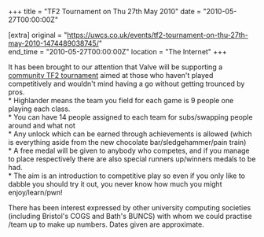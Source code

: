 +++
title = "TF2 Tournament on Thu 27th May 2010"
date = "2010-05-27T00:00:00Z"

[extra]
original = "https://uwcs.co.uk/events/tf2-tournament-on-thu-27th-may-2010-1474489038745/"    
end_time = "2010-05-27T00:00:00Z"
location = "The Internet"
+++

It has been brought to our attention that Valve will be supporting a [community TF2 tournament](http://etf2l.org/2010/03/25/the-etf2l-highlander-community-challenge/) aimed at those who haven't played competitively and wouldn't mind having a go without getting trounced by pros.  
\* Highlander means the team you field for each game is 9 people one playing each class.  
\* You can have 14 people assigned to each team for subs/swapping people around and what not  
\* Any unlock which can be earned through achievements is allowed (which is everything aside from the new chocolate bar/sledgehammer/pain train)  
\* A free medal will be given to anybody who competes, and if you manage to place respectively there are also special runners up/winners medals to be had.  
\* The aim is an introduction to competitive play so even if you only like to dabble you should try it out, you never know how much you might enjoy/learn/pwn\!

There has been interest expressed by other university computing societies (including Bristol's COGS and Bath's BUNCS) with whom we could practise /team up to make up numbers. Dates given are approximate.

